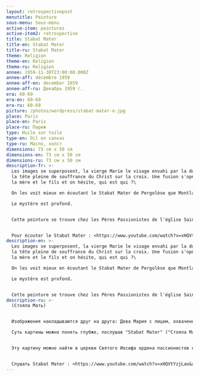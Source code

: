 ```yaml
---
layout: retrospectivepost
menutitle: Peinture
sous-menu: Sous-menu
active-item: peintures
active-item2: retrospective
title: Stabat Mater
title-en: Stabat Mater
title-ru: Stabat Mater
theme: Religion
theme-en: Religion
theme-ru: Religion
annee: 1959-11-30T23:00:00.000Z
annee-aff: décembre 1959
annee-aff-en: december 1959
annee-aff-ru: Декабрь 1959 г.
era: 60-69
era-en: 60-69
era-ru: 60-69
picture: /photos/wordpress/stabat-mater-e.jpg
place: Paris
place-en: Paris
place-ru: Париж
type: Huile sur toile
type-en: Oil on canvas
type-ru: Масло, холст
dimensions: 73 cm x 50 cm
dimensions-en: 73 cm x 50 cm
dimensions-ru: 73 см x 50 см
description-fr: >-
  Les images se superposent, la vierge Marie le visage envahi par la douleur et
  la tête pleine de souffrance du Christ sur la croix. Une fusion s'opère entre
  la mère et le fils et on hésite, qui est qui ?\

  On les voit mieux en écoutant le Stabat Mater de Pergolèse que Montlaur aimait se passer lorsqu'il peignait. L'émotion de la musique est la même qui transperce de la toile, abstraite si on ne "voit" pas.\

  Le mystère est profond.


  Cette peinture se trouve chez les Pères Passionistes de l'église Saint Joseph, 50 avenue Hoche à Paris


  Pour écouter le Stabat Mater : <https://www.youtube.com/watch?v=xHQVtYzjLao&ab_channel=TerryTirlipirli>  [](https://soundcloud.com/ma-smith-612335677/j-s-bach-bwv-4-5-es-war-ein?fbclid=IwAR2ukfzTa5RHp4TDWsA5_TH2M3WcMSIggVWwjGi1CycfGaKYBDzNWIHvNlA)[](https://www.youtube.com/watch?v=xHQVtYzjLao&ab_channel=TerryTirlipirli)      (Pergolesi - Stabat mater, Margaret Marshall, Lucia Valentini Terrani, London Symphony Orchestra - *Deutsche Grammophon* )[](https://www.youtube.com/watch?v=xHQVtYzjLao&ab_channel=TerryTirlipirli)[](https://www.youtube.com/watch?v=xHQVtYzjLao&ab_channel=TerryTirlipirli)
description-en: >-
  Les images se superposent, la vierge Marie le visage envahi par la douleur et
  la tête pleine de souffrance du Christ sur la croix. Une fusion s'opère entre
  la mère et le fils et on hésite, qui est qui ?\

  On les voit mieux en écoutant le Stabat Mater de Pergolèse que Montlaur aimait se passer lorsqu'il peignait. L'émotion de la musique est la même qui transperce de la toile, abstraite si on ne "voit" pas.\

  Le mystère est profond.


  Cette peinture se trouve chez les Pères Passionistes de l'église Saint Joseph, 50 avenue Hoche à Paris
description-ru: >-
  (Стояла Мать)


  Изображения накладываются друг на друга: Дева Мария с лицом, охваченным болью, и  лик Христа на кресте, полный страданий. Между матерью и сыном происходит слияние, и мы сомневаемся, кто есть кто. \

  Суть картины можно понять глубже, послушав "Stabat Mater" ("Стояла Мать (скорбящая)") Перголези. Эту музыку Монлор слушал беспрерывно, когда писал картину. Эмоции музыки те же самые, что пронизывают холст, даже если изображение кажется нам абстрактным, и мы не «видим» образы. Тайна этой картины глубоко спрятана.


  Эту картину можно найти в церкви Святого Иосифа ордена пассионистов на авеню Ош, 50 в Париже.


  Слушать Stabat Mater : <https://www.youtube.com/watch?v=xHQVtYzjLao&ab_channel=TerryTirlipirli>  [](https://soundcloud.com/ma-smith-612335677/j-s-bach-bwv-4-5-es-war-ein?fbclid=IwAR2ukfzTa5RHp4TDWsA5_TH2M3WcMSIggVWwjGi1CycfGaKYBDzNWIHvNlA)[](https://www.youtube.com/watch?v=xHQVtYzjLao&ab_channel=TerryTirlipirli)      (Pergolesi - Stabat mater, Margaret Marshall, Lucia Valentini Terrani, London Symphony Orchestra - *Deutsche Grammophon* )
---
```

